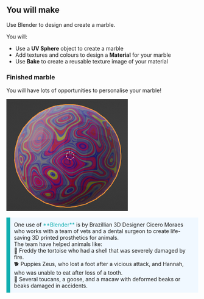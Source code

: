 ## You will make

Use Blender to design and create a marble.

You will:
+ Use a **UV Sphere** object to create a marble
+ Add textures and colours to design a **Material** for your marble
+ Use **Bake** to create a reusable texture image of your material 

### Finished marble

You will have lots of opportunities to personalise your marble!

![A finished marble in Blender.](images/step4-output.png)

<p style="border-left: solid; border-width:10px; border-color: #0faeb0; background-color: aliceblue; padding: 10px;">
One use of <span style="color: #0faeb0">**Blender**</span> is by Brazillian 3D Designer Cicero Moraes who works with a team of vets and a dental surgeon to create life-saving 3D printed prosthetics for animals. 
<br>
The team have helped animals like:
<br>
🐢 Freddy the tortoise who had a shell that was severely damaged by fire. 
<br>
🐕 Puppies Zeus, who lost a foot after a vicious attack, and Hannah, who was unable to eat after loss of a tooth. 
<br> 
🦜 Several toucans, a goose, and a macaw with deformed beaks or beaks damaged in accidents. 
</p>



